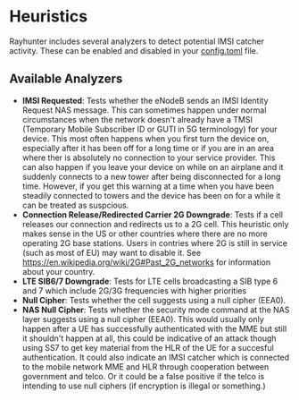 # Heuristics

Rayhunter includes several analyzers to detect potential IMSI catcher activity. These can be enabled and disabled in your [config.toml](./configuration.md) file.

## Available Analyzers

- **IMSI Requested**: Tests whether the eNodeB sends an IMSI Identity Request NAS message. This 
  can sometimes happen under normal circumstances when the network doesn't already have a TMSI 
  (Temporary Mobile Subscriber ID or GUTI in 5G terminology) for your device. This most often 
  happens when you first turn the device on, especially after it has been off for a long time or 
  if you are in an area where ther is absolutely no connection to your service provider. This can 
  also happen if you leave your device on while on an airplane and it suddenly connects to a new
  tower after being disconnected for a long time. 
  However, if you get this warning at a time when you have been steadily connected to towers and the device has been on for a while it can be treated as suspcious. 
- **Connection Release/Redirected Carrier 2G Downgrade**: Tests if a cell
  releases our connection and redirects us to a 2G cell. This heuristic only
  makes sense in the US or other countries where there are no more operating 2G base stations.
  Users in contries where 2G is still in service (such as most of EU) may want to disable it.
  See https://en.wikipedia.org/wiki/2G#Past_2G_networks for information about your country. 
- **LTE SIB6/7 Downgrade**: Tests for LTE cells broadcasting a SIB type 6 and 7
  which include 2G/3G frequencies with higher priorities
- **Null Cipher**: Tests whether the cell suggests using a null cipher (EEA0).
- **NAS Null Cipher**: Tests whether the security mode command at the NAS layer suggests using a null cipher (EEA0). This would usually only happen after a UE has successfully authenticated with the MME but still it shouldn't happen at all, this could be indicative of an attack though using SS7 to get key material from the HLR of the UE for a succesful authentication. It could also indicate an IMSI catcher which is connected to the mobile network MME and HLR through cooperation between government and telco. Or it could be a false positive if the telco is intending to use null ciphers (if encryption is illegal or something.)
